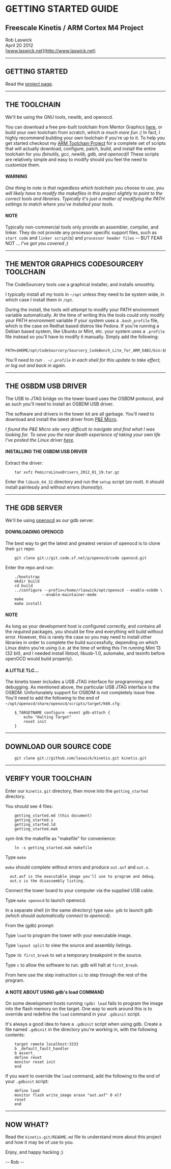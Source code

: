 
# GETTING STARTED GUIDE

## Freescale Kinetis / ARM Cortex M4 Project

Rob Laswick    
April 20 2012    
[www.laswick.net](http://www.laswick.net)


***
## GETTING STARTED

Read the [project page](http://www.laswick.net/kinetis.html).


***
## THE TOOLCHAIN

We'll be using the GNU tools, newlib, and openocd.

You can download a free pre-built toolchain from Mentor Graphics
[here](http://www.mentor.com/embedded-software/sourcery-tools/sourcery-codebench), or build your own toolchain from scratch, _which is much more fun :)_  In fact, I highly recommend building your own toolchain if you're up to it.  To help you get started checkout my [ARM Toolchain Project](http://www.laswick.net/arm-toolchain.html) for a complete set of scripts that will actually download, configure, patch, build, and install the entire toolchain for you _(binutils, gcc, newlib, gdb, and openocd)_!  These scripts are relatively simple and easy to modify should you feel the need to customize them.

#### WARNING

_One thing to note is that regardless which toolchain you choose to use, you will likely have to modify the makefiles in this project slightly to point to the correct tools and libraries.  Typically it's just a matter of modifying the PATH settings to match where you've installed your tools._

#### NOTE

Typically non-commercial tools only provide an assembler, compiler, and linker.  They do not provide any processor specific support files, such as `start code` and `linker script`(s) and `processor header files` -- BUT FEAR NOT ... _I've got you covered ;)_


***
## THE MENTOR GRAPHICS CODESOURCERY TOOLCHAIN

The CodeSourcery tools use a graphical installer, and installs smoothly.

I typically install all my tools in `~/opt` unless they need to be system wide, in which case I install them in `/opt`.

During the install, the tools will _attempt_ to modify your PATH environment variable automatically.  At the time of writing this the tools could only modify your PATH environment variable if your system uses a `.bash_profile` file, which is the case on Redhat based distros like Fedora.  If you're running a Debian based system, like Ubuntu or Mint, etc. your system uses a `.profile` file instead so you'll have to modify it manually.  Simply add the following:

        PATH=$HOME/opt/CodeSourcery/Sourcery_CodeBench_Lite_for_ARM_EABI/bin:$PATH

_You'll need to run `. ~/.profile` in each shell for this update to take effect, or log out and back in again._


***
## THE OSBDM USB DRIVER

The USB to JTAG bridge on the tower board uses the OSBDM protocol, and as such you'll need to install an OSBDM USB driver.

The software and drivers in the tower kit are all garbage.  You'll need to download and install the latest driver from [P&E Micro](http://www.pemicro.com).

_I found the P&E Micro site very difficult to navigate and find what I was looking for.  To save you the near death experience of taking your own life I've posted the Linux driver [here](http://www.http://laswick.net/public/kinetis/drivers)_.

      
#### INSTALLING THE OSBDM USB DRIVER

Extract the driver:

        tar xvfz PemicroLinuxDrivers_2012_01_19.tar.gz

Enter the `libusb_64_32` directory and run the `setup` script (_as root_).  It should install painlessly and without errors (_honestly_).


***
## THE GDB SERVER

We'll be using [openocd](http://openocd.sourceforge.net) as our gdb server.

#### DOWNLOADING OPENOCD

The best way to get the latest and greatest version of openocd is to clone their `git` repo:

        git clone git://git.code.sf.net/p/openocd/code openocd.git

Enter the repo and run:

        ./bootstrap
        mkdir build
        cd build
        ../configure --prefix=/home/rlaswick/opt/openocd --enable-osbdm \
                    --enable-maintainer-mode
        make
        make install

#### NOTE

As long as your development host is configured correctly, and contains all the _required_ packages, you should be fine and everything will build without error.  However, this is rarely the case so you may need to install other libraries in order to complete the build successfully, depending on which Linux distro you're using (i.e. at the time of writing this I'm running Mint 13 (32 bit), and I needed install libtool, libusb-1.0, automake, and texinfo before openOCD would build properly).

#### A LITTLE TLC...

The kinetis tower includes a USB JTAG interface for programming and debugging. As mentioned above, the particular USB JTAG interface is the OSBDM.  Unfortunately support for OSBDM  is not completely issue free.  You'll need to add the following to the end of `~/opt/openocd/share/openocd/scripts/target/k60.cfg`:

        $_TARGETNAME configure -event gdb-attach {
            echo "Halting Target"
            reset init
        }


***
## DOWNLOAD OUR SOURCE CODE

        git clone git://github.com/laswick/kinetis.git kinetis.git


***
## VERIFY YOUR TOOLCHAIN

Enter our `kinetis.git` directory, then move into the `getting_started` directory. 

You should see 4 files:

        getting_started.md (this document)
        getting_started.s
        getting_started.ld
        getting_started.mak

sym-link the makefile as "makefile" for convenience:

        ln -s getting_started.mak makefile

Type `make`

`make` should complete without errors and produce `out.axf` and `out.s`.

      out.axf is the executable image you'll use to program and debug.
      out.s is the disassembly listing.

Connect the tower board to your computer via the supplied USB cable.

Type `make openocd` to launch openocd.

In a separate shell (in the same directory) type `make gdb` to launch gdb _(which should automatically connect to openocd)_.

From the (gdb) prompt:

Type `load` to program the tower with your executable image.

Type `layout split` to view the source and assembly listings.

Type `tb first_break` to set a temporary breakpoint in the source.

Type `c` to allow the software to run.  gdb will halt at `first_break`.

From here use the step instruction `si` to step through the rest of the program.


#### A NOTE ABOUT USING gdb's load COMMAND

On some development hosts running `(gdb) load` fails to program the image into the flash memory on the target.  One way to work around this is to override and redefine the `load` command in your `.gdbinit` script.

It's always a good idea to have a `.gdbinit` script when using gdb.  Create a file named `.gdbinit` in the directory you're working in, with the following contents:

        target remote localhost:3333
        b _default_fault_handler
        b assert_
        define reset
        monitor reset init
        end

If you want to override the `load` command, add the following to the end of your `.gdbinit` script:

        define load
        monitor flash write_image erase "out.axf" 0 elf
        reset
        end


***
## NOW WHAT?

Read the `kinetis.git/README.md` file to understand more about this project and how it may be of use to you.

Enjoy, and happy hacking ;)

-- Rob --





